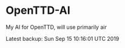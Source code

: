 # OpenTTD-AI
My AI for OpenTTD, will use primarily air

Latest backup: Sun Sep 15 10:16:01 UTC 2019

